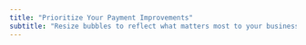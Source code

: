 ```yaml
---
title: "Prioritize Your Payment Improvements"
subtitle: "Resize bubbles to reflect what matters most to your business"
---
```

<!-- markdownlint-disable MD033 -->
  <BubbleChart />
<!-- markdownlint-enable MD033 -->
